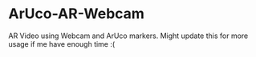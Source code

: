 # ArUco-AR-Webcam
AR Video using Webcam and ArUco markers. Might update this for more usage if me have enough time :(
